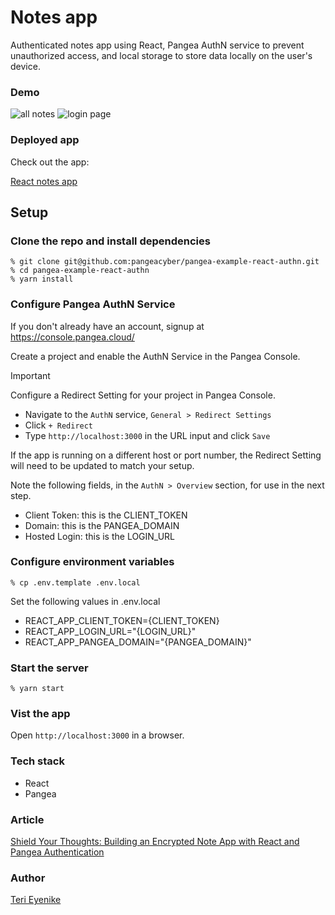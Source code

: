 # Notes app

Authenticated notes app using React, Pangea AuthN service to prevent unauthorized access, and local storage to store data locally on the user's device.

### Demo

![all notes](https://github.com/Terieyenike/xata-with-nextjs/assets/25850598/7b408e89-8e43-4bc2-8a11-28987c641f0c)
![login page](https://github.com/Terieyenike/xata-with-nextjs/assets/25850598/c97acead-b877-4361-9c94-8f5049df91ce)

### Deployed app

Check out the app:

[React notes app](https://notes-ten-beryl.vercel.app/)

## Setup

### Clone the repo and install dependencies

```
% git clone git@github.com:pangeacyber/pangea-example-react-authn.git
% cd pangea-example-react-authn
% yarn install
```

### Configure Pangea AuthN Service

If you don't already have an account, signup at https://console.pangea.cloud/

Create a project and enable the AuthN Service in the Pangea Console.

> [!IMPORTANT]
> Configure a Redirect Setting for your project in Pangea Console.
> - Navigate to the `AuthN` service, `General > Redirect Settings`
> - Click `+ Redirect`
> - Type `http://localhost:3000` in the URL input and click `Save`

If the app is running on a different host or port number, the Redirect Setting will need to be updated to match your setup.

Note the following fields, in the `AuthN > Overview` section, for use in the next step.
- Client Token: this is the CLIENT_TOKEN
- Domain: this is the PANGEA_DOMAIN
- Hosted Login: this is the LOGIN_URL

### Configure environment variables
```
% cp .env.template .env.local
```

Set the following values in .env.local
 - REACT_APP_CLIENT_TOKEN={CLIENT_TOKEN}
 - REACT_APP_LOGIN_URL="{LOGIN_URL}"
 - REACT_APP_PANGEA_DOMAIN="{PANGEA_DOMAIN}"


### Start the server
```
% yarn start
```

### Vist the app

Open `http://localhost:3000` in a browser.

### Tech stack

- React
- Pangea

### Article 

[Shield Your Thoughts: Building an Encrypted Note App with React and Pangea Authentication](https://terieyenike.hashnode.dev/encrypted-note-app)

### Author

[Teri Eyenike](https://twitter.com/terieyenike)

